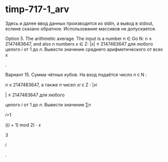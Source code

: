 # timp-717-1_arv

Здесь и далее ввод данных производится из stdin, а вывод в stdout, еслине сказано обратное. Использование массивов не допускается.

Option 5. The arithmetic average. The input is a number n ∈
Go
N: n ≤ 2147483647, and also n numbers x ∈ Z: |x| ≤ 2147483647 для любого целого 𝑖 от 1 до 𝑛. Вывести значение среднего арифметического от всех x

.

Вариант 15. Сумма чётных кубов. На вход подаётся число 𝑛 ∈ N :

𝑛 ≤ 2147483647, а также 𝑛 чисел 𝑥𝑖 ∈ Z : |𝑥𝑖

| ≤ 2147483647 для любого

целого 𝑖 от 1 до 𝑛. Вывести значение ∑︁𝑛

𝑖=1

((𝑖 + 1) mod 2) · 𝑥

3

𝑖

.
